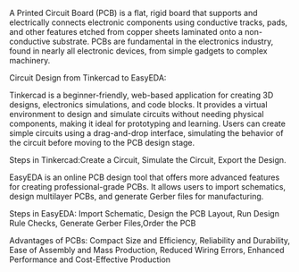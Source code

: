 A Printed Circuit Board (PCB) is a flat, rigid board that supports and electrically connects electronic components using conductive tracks, pads, and other features etched from copper sheets laminated onto a non-conductive substrate. PCBs are fundamental in the electronics industry, found in nearly all electronic devices, from simple gadgets to complex machinery.

Circuit Design from Tinkercad to EasyEDA:

Tinkercad is a beginner-friendly, web-based application for creating 3D designs, electronics simulations, and code blocks. It provides a virtual environment to design and simulate circuits without needing physical components, making it ideal for prototyping and learning. Users can create simple circuits using a drag-and-drop interface, simulating the behavior of the circuit before moving to the PCB design stage.

Steps in Tinkercad:Create a Circuit, Simulate the Circuit, Export the Design.

EasyEDA is an online PCB design tool that offers more advanced features for creating professional-grade PCBs. It allows users to import schematics, design multilayer PCBs, and generate Gerber files for manufacturing.

Steps in EasyEDA: Import Schematic, Design the PCB Layout, Run Design Rule Checks, Generate Gerber Files,Order the PCB

Advantages of PCBs: Compact Size and Efficiency, Reliability and Durability, Ease of Assembly and Mass Production, Reduced Wiring Errors, Enhanced Performance and Cost-Effective Production

